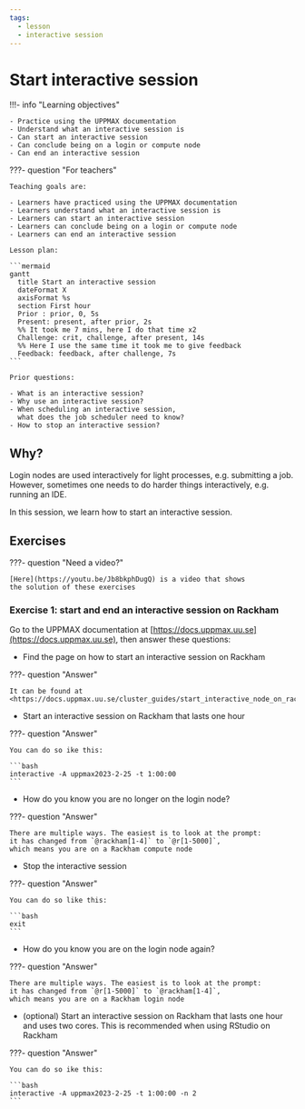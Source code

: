 ```yaml
---
tags:
  - lesson
  - interactive session
---
```


# Start interactive session

!!!- info "Learning objectives"

    - Practice using the UPPMAX documentation
    - Understand what an interactive session is
    - Can start an interactive session
    - Can conclude being on a login or compute node
    - Can end an interactive session

???- question "For teachers"

    Teaching goals are:

    - Learners have practiced using the UPPMAX documentation
    - Learners understand what an interactive session is
    - Learners can start an interactive session
    - Learners can conclude being on a login or compute node
    - Learners can end an interactive session

    Lesson plan:

    ```mermaid
    gantt
      title Start an interactive session
      dateFormat X
      axisFormat %s
      section First hour
      Prior : prior, 0, 5s
      Present: present, after prior, 2s
      %% It took me 7 mins, here I do that time x2
      Challenge: crit, challenge, after present, 14s
      %% Here I use the same time it took me to give feedback
      Feedback: feedback, after challenge, 7s
    ```

    Prior questions:

    - What is an interactive session?
    - Why use an interactive session?
    - When scheduling an interactive session,
      what does the job scheduler need to know?
    - How to stop an interactive session?

## Why?

Login nodes are used interactively for light processes, e.g. submitting a job.
However, sometimes one needs to do harder things interactively, e.g.
running an IDE.

In this session, we learn how to start an interactive session.

## Exercises

???- question "Need a video?"

    [Here](https://youtu.be/Jb8bkphDugQ) is a video that shows
    the solution of these exercises

### Exercise 1: start and end an interactive session on Rackham

Go to the UPPMAX documentation at
[https://docs.uppmax.uu.se](https://docs.uppmax.uu.se),
then answer these questions:

- Find the page on how to start an interactive session on Rackham

???- question "Answer"

    It can be found at
    <https://docs.uppmax.uu.se/cluster_guides/start_interactive_node_on_rackham/>

- Start an interactive session on Rackham that lasts one hour

???- question "Answer"

    You can do so ike this:

    ```bash
    interactive -A uppmax2023-2-25 -t 1:00:00
    ```

- How do you know you are no longer on the login node?

???- question "Answer"

    There are multiple ways. The easiest is to look at the prompt:
    it has changed from `@rackham[1-4]` to `@r[1-5000]`,
    which means you are on a Rackham compute node

- Stop the interactive session

???- question "Answer"

    You can do so like this:

    ```bash
    exit
    ```

- How do you know you are on the login node again?

???- question "Answer"

    There are multiple ways. The easiest is to look at the prompt:
    it has changed from `@r[1-5000]` to `@rackham[1-4]`,
    which means you are on a Rackham login node

- (optional) Start an interactive session on Rackham that lasts one hour
  and uses two cores. This is recommended when using RStudio on Rackham
  
???- question "Answer"

    You can do so ike this:

    ```bash
    interactive -A uppmax2023-2-25 -t 1:00:00 -n 2
    ```

